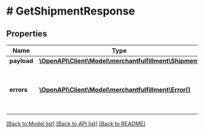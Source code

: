 # # GetShipmentResponse

## Properties

Name | Type | Description | Notes
------------ | ------------- | ------------- | -------------
**payload** | [**\OpenAPI\Client\Model\merchantfulfillment\Shipment**](Shipment.md) |  | [optional]
**errors** | [**\OpenAPI\Client\Model\merchantfulfillment\Error[]**](Error.md) | A list of error responses returned when a request is unsuccessful. | [optional]

[[Back to Model list]](../../README.md#models) [[Back to API list]](../../README.md#endpoints) [[Back to README]](../../README.md)
